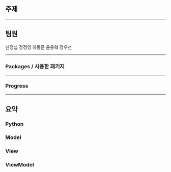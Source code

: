 ## 주제 


--------



## 팀원
신정섭
정정영
하동훈
윤용혁
정우선


--------


### Packages / 사용한 패키지


------


### Progress


------



## 요약
### Python

### Model


### View


### ViewModel




